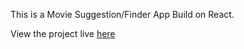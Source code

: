 This is a Movie Suggestion/Finder App Build on React.

View the project live [here](https://movie-farm.netlify.app)